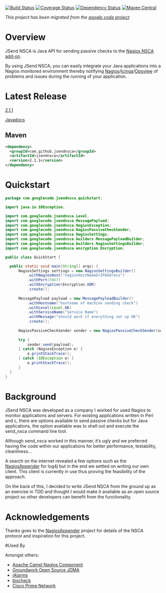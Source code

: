 [![Build Status](https://travis-ci.org/jsendnsca/jsendnsca.svg?branch=master)](https://travis-ci.org/jsendnsca/jsendnsca)
[![Coverage Status](https://coveralls.io/repos/github/jsendnsca/jsendnsca/badge.svg?branch=master)](https://coveralls.io/github/jsendnsca/jsendnsca?branch=master)
[![Dependency Status](https://www.versioneye.com/user/projects/56f0777535630e0029daff2f/badge.svg?style=flat)](https://www.versioneye.com/user/projects/56f0777535630e0029daff2f)
[![Maven Central](https://img.shields.io/maven-central/v/com.github.jsendnsca/jsendnsca.svg?style=flat-square)](https://maven-badges.herokuapp.com/maven-central/com.github.jsendnsca/jsendnsca/)

*This project has been migrated from the [google code project](https://code.google.com/p/jsendnsca)*

# Overview

JSend NSCA is Java API for sending passive checks to the [Nagios NSCA add-on](https://exchange.nagios.org/directory/Addons/Passive-Checks/NSCA--2D-Nagios-Service-Check-Acceptor/details).

By using JSend NSCA, you can easily integrate your Java applications into a Nagios monitored environment thereby notifying [Nagios](https://www.nagios.org)/[Icinga](https://www.icinga.org/)/[Opsview](https://www.opsview.com/) of problems and issues during the running of your application.

# Latest Release

[2.1.1](https://github.com/jsendnsca/jsendnsca/releases/tag/v2.1.1)

[Javadocs](http://jsendnsca.github.io/jsendnsca/)

## Maven

```xml
<dependency>
  <groupId>com.github.jsendnsca</groupId>
  <artifactId>jsendnsca</artifactId>
  <version>2.1.1</version>
</dependency>
```

# Quickstart

```java
package com.googlecode.jsendnsca.quickstart;

import java.io.IOException;

import com.googlecode.jsendnsca.Level; 
import com.googlecode.jsendnsca.MessagePayload; 
import com.googlecode.jsendnsca.NagiosException; 
import com.googlecode.jsendnsca.NagiosPassiveCheckSender; 
import com.googlecode.jsendnsca.NagiosSettings; 
import com.googlecode.jsendnsca.builders.MessagePayloadBuilder; 
import com.googlecode.jsendnsca.builders.NagiosSettingsBuilder; 
import com.googlecode.jsendnsca.encryption.Encryption;

public class QuickStart {

  public static void main(String[] args) {
      NagiosSettings settings = new NagiosSettingsBuilder()
          .withNagiosHost("nagiosHostNameOrIPAddress")
          .withPort(5667)
          .withEncryption(Encryption.XOR)
          .create();
  
      MessagePayload payload = new MessagePayloadBuilder()
          .withHostname("hostname of machine sending check")
          .withLevel(Level.OK)
          .withServiceName("Service Name")
          .withMessage("should work if everything set up OK")
          .create();
  
      NagiosPassiveCheckSender sender = new NagiosPassiveCheckSender(settings);
  
      try {
          sender.send(payload);
      } catch (NagiosException e) {
          e.printStackTrace();
      } catch (IOException e) {
          e.printStackTrace();
      }
  }
}
```

# Background

JSend NSCA was developed as a company I worked for used Nagios to monitor applications and servers. For existing applications written in Perl and c, there are options available to send passive checks but for Java applications, the option available was to shell out and execute the send_nsca command line tool.

Although send_nsca worked in this manner, it’s ugly and we preferred having the code within our applications for better performance, testability, cleanliness...

A search on the internet revealed a few options such as the [NagiosAppender](https://sourceforge.net/projects/nagiosappender/) for log4j but in the end we settled on writing our own client. This client is currently in use thus proving the feasibility of the approach.

On the back of this, I decided to write JSend NSCA from the ground up as an exercise in TDD and thought I would make it available as an open source project so other developers can benefit from the functionality.

# Acknowledgements

Thanks goes to the [NagiosAppender](https://sourceforge.net/projects/nagiosappender/) project for details of the NSCA protocol and inspiration for this project.

#Used By

Amongst others:

* [Apache Camel Nagios Component](http://camel.apache.org/nagios.html)
* [Groundwork Open Source JDMA](https://kb.groundworkopensource.com/display/SUPPORT/Technical+Product+Description+for+JDMA)
* [jAlarms](http://jalarms.sourceforge.net/)
* [bischeck](http://gforge.ingby.com/gf/project/bischeck/)
* [Cisco Prime Network](http://www.cisco.com/c/dam/en/us/td/docs/net_mgmt/prime/network/4-2/open_source/CiscoPrimeNetwork-4-2-OpenSource.pdf)

